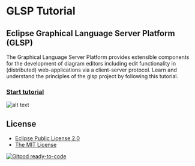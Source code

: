 # GLSP Tutorial

## Eclipse Graphical Language Server Platform (GLSP)

The Graphical Language Server Platform provides extensible components for the development of diagram editors including edit functionality in (distributed) web-applications via a client-server protocol.
Learn and understand the principles of the glsp project by following this tutorial.

### [Start tutorial](https://gitpod.io/#https://github.com/minrows/theia-extension-gitpod)

![alt text](https://cdn.discordapp.com/attachments/776069960371273769/803300788737933403/glsp1.gif)

## License

- [Eclipse Public License 2.0](LICENSE)
- [The MIT License](https://opensource.org/licenses/MIT)

[![Gitpod ready-to-code](https://img.shields.io/badge/Gitpod-ready--to--code-blue?logo=gitpod)](https://gitpod.io/#https://github.com/minrows/theia-extension-gitpod)
